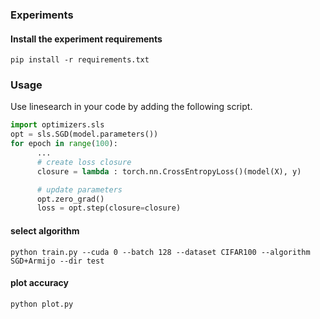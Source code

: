 ### Experiments

#### Install the experiment requirements 
`pip install -r requirements.txt`


### Usage
Use linesearch in your code by adding the following script.

```python
import optimizers.sls
opt = sls.SGD(model.parameters())
for epoch in range(100):
      ...
      # create loss closure
      closure = lambda : torch.nn.CrossEntropyLoss()(model(X), y)

      # update parameters
      opt.zero_grad()
      loss = opt.step(closure=closure)
```

#### select algorithm
`python train.py --cuda 0 --batch 128 --dataset CIFAR100 --algorithm SGD+Armijo --dir test`

#### plot accuracy
`python plot.py`
